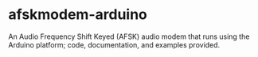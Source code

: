 # afskmodem-arduino
An Audio Frequency Shift Keyed (AFSK) audio modem that runs using the Arduino platform; code, documentation, and examples provided.
